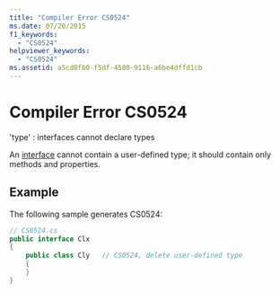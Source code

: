 ```yaml
---
title: "Compiler Error CS0524"
ms.date: 07/20/2015
f1_keywords: 
  - "CS0524"
helpviewer_keywords: 
  - "CS0524"
ms.assetid: a5cd8fb0-f5df-4580-9116-a6be4dffd1cb
---
```

# Compiler Error CS0524
'type' : interfaces cannot declare types  
  
 An [interface](../language-reference/keywords/interface.md) cannot contain a user-defined type; it should contain only methods and properties.  
  
## Example  
 The following sample generates CS0524:  
  
```csharp  
// CS0524.cs  
public interface Clx  
{  
    public class Cly   // CS0524, delete user-defined type  
    {  
    }  
}  
```
